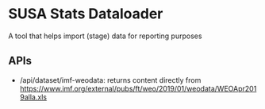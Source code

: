 # SUSA Stats Dataloader
A tool that helps import (stage) data for reporting purposes

## APIs
- /api/dataset/imf-weodata: returns content directly from https://www.imf.org/external/pubs/ft/weo/2019/01/weodata/WEOApr2019alla.xls
